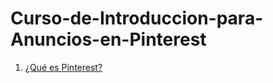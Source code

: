# Curso-de-Introduccion-para-Anuncios-en-Pinterest


1. [¿Qué es Pinterest?](https://github.com/lcarloszapatag/Curso-de-Introduccion-para-Anuncios-en-Pinterest/blob/71b459749c2c6319473ede2e68abfa1a839e408d/%C2%BFQu%C3%A9%20es%20Pinterest%3F.md)

